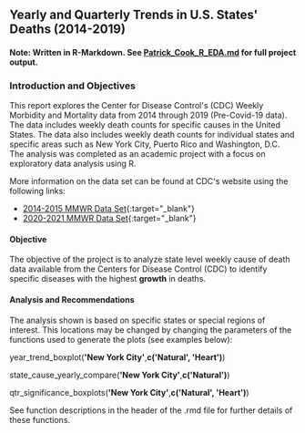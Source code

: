 ## Yearly and Quarterly Trends in U.S. States' Deaths (2014-2019)
#### Note: Written in R-Markdown. See [Patrick_Cook_R_EDA.md](https://github.com/ATXCodeCook/exploratory_data_analysis_in_R/blob/main/Patrick_Cook_R_EDA.md) for full project output.

### Introduction and Objectives

This report explores the Center for Disease Control's (CDC) Weekly Morbidity and 
Mortality data from 2014 through 2019 (Pre-Covid-19 data). 
The data includes weekly death counts for specific causes in the United States. 
The data also includes weekly death counts for individual states and specific 
areas such as New York City, Puerto Rico and Washington, D.C. The analysis was 
completed as an academic project with a focus on exploratory data analysis using R.

More information on the data set can be found at CDC's website 
using the following links: 

- [2014-2015 MMWR Data Set](https://data.cdc.gov/NCHS/Weekly-Counts-of-Deaths-by-State-and-Select-Causes/3yf8-kanr){:target="_blank"}
- [2020-2021 MMWR Data Set](https://data.cdc.gov/NCHS/Weekly-Provisional-Counts-of-Deaths-by-State-and-S/muzy-jte6){:target="_blank"}

#### Objective

The objective of the project is to analyze state level weekly cause of death 
data available from the Centers for Disease Control (CDC) to identify specific 
diseases with the highest **growth** in deaths.

#### Analysis and Recommendations
The analysis shown is based on specific states or special regions of 
interest.  This locations may be changed by changing the parameters of the 
functions used to generate the plots (see examples below):

year_trend_boxplot(**'New York City'**,**c('Natural', 'Heart')**)

state_cause_yearly_compare(**'New York City'**,**c('Natural')**)

qtr_significance_boxplots(**'New York City'**,**c('Natural', 'Heart')**)


See function descriptions in the header of the .rmd file for further details of these functions.

